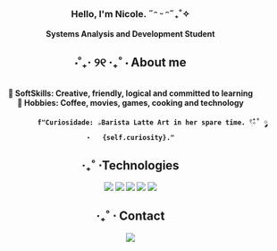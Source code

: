 
<div align="center">
<h3 align="center"> Hello, I'm Nicole. ˶ᵔ ᵕ ᵔ˶₊˚✧ </h3>
<strong>  Systems Analysis and Development Student

## <div align="center">⋅˚₊‧ ୨୧ ‧₊˚ ⋅ About me</div>  
<div align="center">
    <br>
  🫧 <strong>SoftSkills:</strong> Creative, friendly, logical and committed to learning
  <br>
  🌿 <strong>Hobbies:</strong> Coffee, movies, games, cooking and technology
  <br>
<p>
</p>
    
               f"Curiosidade: ☕️Barista Latte Art in her spare time. 𓍢ִ໋✧˚ ༘ ⋆   {self.curiosity}."




## ‧₊˚ ⋅Technologies
<p align="center">
  <img src="https://img.shields.io/badge/-HTML5-orange?style=flat-square&logo=html5&logoColor=white">
  <img src="https://img.shields.io/badge/-CSS3-blue?style=flat-square&logo=css3&logoColor=white">
  <img src="https://img.shields.io/badge/-JavaScript-yellow?style=flat-square&logo=javascript&logoColor=white">
  <img src="https://img.shields.io/badge/-Python-3776AB?style=flat-square&logo=python&logoColor=white">
  <img src="https://img.shields.io/badge/-React-61DAFB?style=flat-square&logo=react&logoColor=white">


</p>

## ‧₊˚ ⋅ Contact
<p align="center">
  <a href="https://www.linkedin.com/in/nicole-alves-678628283/">
    <img src="https://img.shields.io/badge/-LinkedIn-blue?style=flat-square&logo=linkedin">
  </a>
</p>
